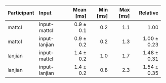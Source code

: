 | Participant | Input | Mean [ms] | Min [ms] | Max [ms] | Relative |
|:---|:---|---:|---:|---:|---:|
| mattcl | input-mattcl | 0.9 ± 0.1 | 0.2 | 1.1 | 1.00 |
| mattcl | input-lanjian | 0.9 ± 0.2 | 0.2 | 1.3 | 1.00 ± 0.23 |
| lanjian | input-mattcl | 1.4 ± 0.2 | 1.0 | 1.7 | 1.48 ± 0.31 |
| lanjian | input-lanjian | 1.4 ± 0.2 | 0.8 | 2.3 | 1.54 ± 0.35 |
